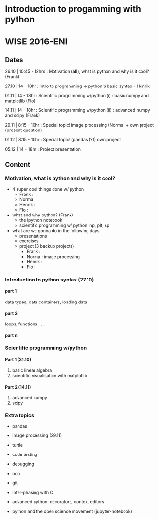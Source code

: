 # Introduction to progamming with python


WISE 2016-ENI
=============


Dates
-----

26.10 | 10:45 - 12hrs : Motivation (**all**), what is python and why is it cool? (Frank)

27.10 | 14 - 18hr : Intro to programming => python's basic syntax - Henrik

01.11 | 14 - 18hr : Scientific programming w/python (i) : basic numpy and matplotlib (Flo)

14.11 | 14 - 18hr : Scientific programming w/python (ii) : advanced numpy and scipy (Frank)

29.11 | 8:15 - 10hr : Special topic! image processing (Norma) + own project (present question) 

01.12 | 8:15 - 10hr : Special topic! (pandas  (?)) own project

05.12 | 14 - 18hr : Project presentation


Content
-------

### Motivation, what is python and why is it cool?
* 4 super cool things done w/ python
	* Frank : 
	* Norma : 
	* Henrik : 
	* Flo :
* what and why python? (Frank)
	* the ipython notebook
	* scientific programming w/ python: np, plt, sp
* what are we gonna do in the following days
	* presentations
	* exercises
	* project (3 backup projects)
		* Frank :  
		* Norma : image processing
		* Henrik : 
		* Flo : 

### Introduction to python syntax (27.10)

#### part 1

data types, data containers, loading data

#### part 2
loops, functions
.
.
.
#### part n

### Scientific programming w/python 

#### Part 1 (31.10)
1. basic linear algebra
2. scientific visualisation with matplotlib

#### Part 2 (14.11)
1. advanced numpy
2. scipy

### Extra topics

* pandas

* image processing (29.11)

* turtle

* code testing

* debugging

* oop

* git

* inter-phasing with C

* advanced python: decorators, context editors

* python and the open science movement (jupyter-notebook)






